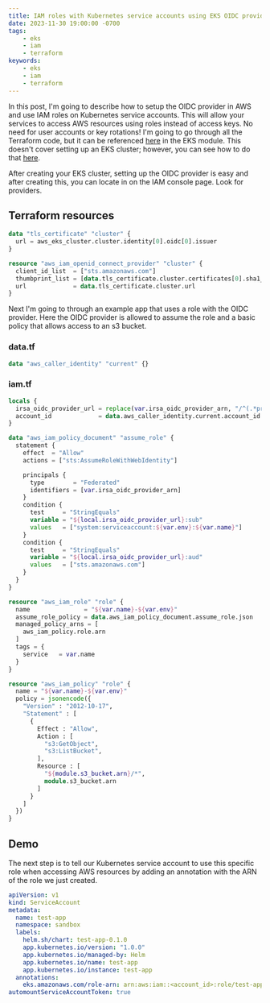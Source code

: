 ```yaml
---
title: IAM roles with Kubernetes service accounts using EKS OIDC provider
date: 2023-11-30 19:00:00 -0700
tags:
    - eks
    - iam
    - terraform
keywords:
    - eks
    - iam
    - terraform
---
```


In this post, I'm going to describe how to setup the OIDC provider in AWS and use IAM roles on Kubernetes service accounts. This will allow your services to access AWS resources using roles instead of access keys. No need for user accounts or key rotations! I'm going to go through all the Terraform code, but it can be referenced [here](https://github.com/eric-price/terraform_modules) in the EKS module. This doesn't cover setting up an EKS cluster; however, you can see how to do that [here](https://eric-price.net/posts/2023-11-16-eks-terraform-module/).

After creating your EKS cluster, setting up the OIDC provider is easy and after creating this, you can locate in on the IAM console page. Look for providers.

## Terraform resources

```terraform
data "tls_certificate" "cluster" {
  url = aws_eks_cluster.cluster.identity[0].oidc[0].issuer
}

resource "aws_iam_openid_connect_provider" "cluster" {
  client_id_list  = ["sts.amazonaws.com"]
  thumbprint_list = [data.tls_certificate.cluster.certificates[0].sha1_fingerprint]
  url             = data.tls_certificate.cluster.url
}
```

Next I'm going to through an example app that uses a role with the OIDC provider. Here the OIDC provider is allowed to assume the role and a basic policy that allows access to an s3 bucket.

### data.tf
```terraform
data "aws_caller_identity" "current" {}
```

### iam.tf
```terraform
locals {
  irsa_oidc_provider_url = replace(var.irsa_oidc_provider_arn, "/^(.*provider/)/", "")
  account_id             = data.aws_caller_identity.current.account_id
}

data "aws_iam_policy_document" "assume_role" {
  statement {
    effect  = "Allow"
    actions = ["sts:AssumeRoleWithWebIdentity"]

    principals {
      type        = "Federated"
      identifiers = [var.irsa_oidc_provider_arn]
    }
    condition {
      test     = "StringEquals"
      variable = "${local.irsa_oidc_provider_url}:sub"
      values   = ["system:serviceaccount:${var.env}:${var.name}"]
    }
    condition {
      test     = "StringEquals"
      variable = "${local.irsa_oidc_provider_url}:aud"
      values   = ["sts.amazonaws.com"]
    }
  }
}

resource "aws_iam_role" "role" {
  name               = "${var.name}-${var.env}"
  assume_role_policy = data.aws_iam_policy_document.assume_role.json
  managed_policy_arns = [
    aws_iam_policy.role.arn
  ]
  tags = {
    service   = var.name
  }
}

resource "aws_iam_policy" "role" {
  name = "${var.name}-${var.env}"
  policy = jsonencode({
    "Version" : "2012-10-17",
    "Statement" : [
      {
        Effect : "Allow",
        Action : [
          "s3:GetObject",
          "s3:ListBucket",
        ],
        Resource : [
          "${module.s3_bucket.arn}/*",
          module.s3_bucket.arn
        ]
      }
    ]
  })
}
```

## Demo

The next step is to tell our Kubernetes service account to use this specific role when accessing AWS resources by adding an annotation with the ARN of the role we just created.

```yaml
apiVersion: v1
kind: ServiceAccount
metadata:
  name: test-app
  namespace: sandbox
  labels:
    helm.sh/chart: test-app-0.1.0
    app.kubernetes.io/version: "1.0.0"
    app.kubernetes.io/managed-by: Helm
    app.kubernetes.io/name: test-app
    app.kubernetes.io/instance: test-app
  annotations:
    eks.amazonaws.com/role-arn: arn:aws:iam::<account_id>:role/test-app-sandbox
automountServiceAccountToken: true
```
